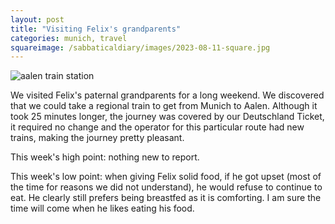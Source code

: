 ```yaml
---
layout: post
title: "Visiting Felix's grandparents"
categories: munich, travel
squareimage: /sabbaticaldiary/images/2023-08-11-square.jpg
---
```

<img src="/sabbaticaldiary/images/2023-08-11.jpg" alt="aalen train station" class="center">

We visited Felix's paternal grandparents for a long weekend. We discovered that we could take a regional train to get from Munich to Aalen. Although it took 25 minutes longer, the journey was covered by our Deutschland Ticket, it required no change and the operator for this particular route had new trains, making the journey pretty pleasant.

This week's high point: nothing new to report.

This week's low point: when giving Felix solid food, if he got upset (most of the time for reasons we did not understand), he would refuse to continue to eat. He clearly still prefers being breastfed as it is comforting. I am sure the time will come when he likes eating his food.